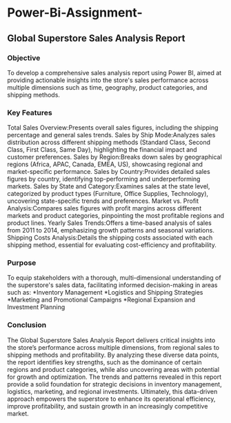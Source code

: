 # Power-Bi-Assignment-
## Global Superstore Sales Analysis Report
### Objective
To develop a comprehensive sales analysis report using Power BI, aimed at providing actionable insights into the store's sales performance across multiple dimensions such as time, geography, product categories, and shipping methods.
### Key Features
Total Sales Overview:Presents overall sales figures, including the shipping percentage and general sales trends.
Sales by Ship Mode:Analyzes sales distribution across different shipping methods (Standard Class, Second Class, First Class, Same Day), highlighting the financial impact and customer preferences.
Sales by Region:Breaks down sales by geographical regions (Africa, APAC, Canada, EMEA, US), showcasing regional and market-specific performance.
Sales by Country:Provides detailed sales figures by country, identifying top-performing and underperforming markets.
Sales by State and Category:Examines sales at the state level, categorized by product types (Furniture, Office Supplies, Technology), uncovering state-specific trends and preferences.
Market vs. Profit Analysis:Compares sales figures with profit margins across different markets and product categories, pinpointing the most profitable regions and product lines.
Yearly Sales Trends:Offers a time-based analysis of sales from 2011 to 2014, emphasizing growth patterns and seasonal variations.
Shipping Costs Analysis:Details the shipping costs associated with each shipping method, essential for evaluating cost-efficiency and profitability.
### Purpose
To equip stakeholders with a thorough, multi-dimensional understanding of the superstore's sales data, facilitating informed decision-making in areas such as:
 *Inventory Management
 *Logistics and Shipping Strategies
 *Marketing and Promotional Campaigns
 *Regional Expansion and Investment Planning 
### Conclusion
The Global Superstore Sales Analysis Report delivers critical insights into the store’s performance across multiple dimensions, from regional sales to shipping methods and profitability. By analyzing these diverse data points, the report identifies key strengths, such as the dominance of certain regions and product categories, while also uncovering areas with potential for growth and optimization. The trends and patterns revealed in this report provide a solid foundation for strategic decisions in inventory management, logistics, marketing, and regional investments. Ultimately, this data-driven approach empowers the superstore to enhance its operational efficiency, improve profitability, and sustain growth in an increasingly competitive market.
